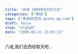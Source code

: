 ```yaml
---
title: "说说 2009年03月21日"
categories: ["嘀咕"]
tags: ["来自QQ空间 qzone.qq.com"]
draft: false
slug: "org2yD"
date: "2009-03-21 23:03:22"
---
```


八戒,我们去西经取天吧...
